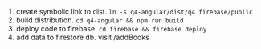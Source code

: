 1. create symbolic link to dist. `ln -s q4-angular/dist/q4 firebase/public`
2. build distribution. `cd q4-angular && npm run build`
3. deploy code to firebase. `cd firebase && firebase deploy`
4. add data to firestore db. visit /addBooks 
